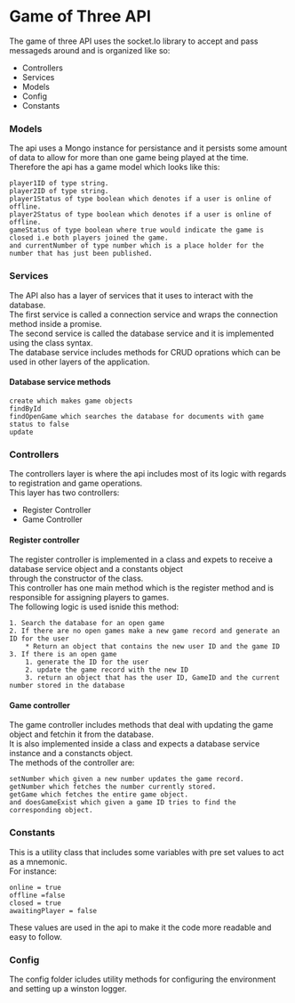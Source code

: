 # Game of Three API

The game of three API uses the socket.Io library to accept and pass messageds around and is organized like so:   

* Controllers
* Services
* Models
* Config
* Constants

### Models

The api uses a Mongo instance for persistance and it persists some amount of data to allow for more than one game 
being played at the time.  
Therefore the api has a game model which looks like this:  

```
player1ID of type string.
player2ID of type string.
player1Status of type boolean which denotes if a user is online of offline.
player2Status of type boolean which denotes if a user is online of offline.
gameStatus of type boolean where true would indicate the game is closed i.e both players joined the game.
and currentNumber of type number which is a place holder for the number that has just been published.

```
### Services

The API also has a layer of services that it uses to interact with the database.\
The first service is called a connection service and wraps the connection method inside a promise.\
The second service is called the database service and it is implemented using the class syntax.\
The database service includes methods for CRUD oprations which can be used in other layers of the application.  

#### Database service methods 

```
create which makes game objects 
findById
findOpenGame which searches the database for documents with game status to false
update
```

### Controllers 

The controllers layer is where the api includes most of its logic with regards to registration and game operations.\
This layer has two controllers:
* Register Controller 
* Game Controller

#### Register controller 
The register controller is implemented in a class and expets to receive a database service object and a constants object \
through the constructor of the class.  
This controller has one main method which is the register method and is responsible for assigning players to games.  
The following logic is used isnide this method:  
```
1. Search the database for an open game 
2. If there are no open games make a new game record and generate an ID for the user  
    * Return an object that contains the new user ID and the game ID  
3. If there is an open game  
    1. generate the ID for the user  
    2. update the game record with the new ID  
    3. return an object that has the user ID, GameID and the current number stored in the database
```

#### Game controller 
The game controller includes methods that deal with updating the game object and fetchin it from the database.  
It is also implemented inside a class and expects a database service instance and a constancts object.  
The methods of the controller are:  
```
setNumber which given a new number updates the game record.  
getNumber which fetches the number currently stored.  
getGame which fetches the entire game object.  
and doesGameExist which given a game ID tries to find the corresponding object.
```

### Constants 
This is a utility class that includes some variables with pre set values to act as a mnemonic.  
For instance:  
```
online = true
offline =false 
closed = true
awaitingPlayer = false 
```
These values are used in the api to make it the code more readable and easy to follow.

### Config
The config folder icludes utility methods for configuring the environment and setting up a winston logger.  



